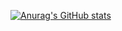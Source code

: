 [![Anurag's GitHub stats](https://github-readme-stats.vercel.app/api?username=JYChoi07&show_icons=true&theme=tokyonight)](https://github.com/anuraghazra/github-readme-stats)
